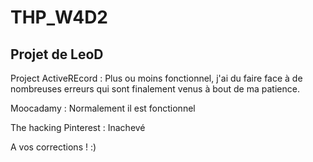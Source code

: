 # THP_W4D2

Projet de LeoD
--------------------------------

Project ActiveREcord : Plus ou moins fonctionnel, j'ai du faire face à de nombreuses erreurs qui sont finalement venus à bout de ma patience.

Moocadamy : Normalement il est fonctionnel

The hacking Pinterest : Inachevé

A vos corrections ! :)

